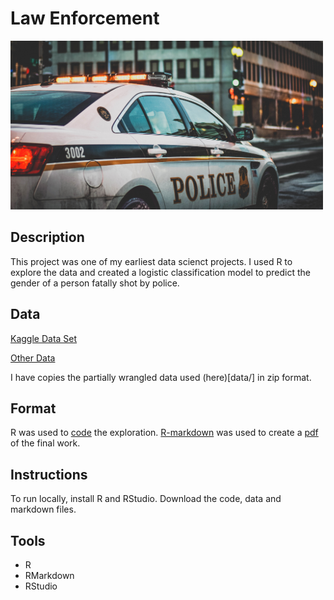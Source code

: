# Law Enforcement

<img src="images/police.jpg" width ="500">

## Description
 
This project was one of my earliest data scienct projects. I used R to explore the data and created a logistic classification model to predict the gender of a person fatally shot by police.

## Data 

[Kaggle Data Set](https://www.kaggle.com/brendanhasz/fatal-police-shootings#fatal-police-shootings-data.csv)

[Other Data](https://crime-data-explorer.fr.cloud.gov/pages/home)

I have copies the partially wrangled data used (here)[data/] in zip format.

## Format

R was used to [code](code/FinalProject_LoydSam_Task3.r) the exploration. [R-markdown](code/FinalProject_LastDraft.Rmd) was used to create a [pdf](FinalProject_LastDraft.pdf) of the final work.

## Instructions

To run locally, install R and RStudio. Download the code, data and markdown files. 

## Tools

* R
* RMarkdown
* RStudio